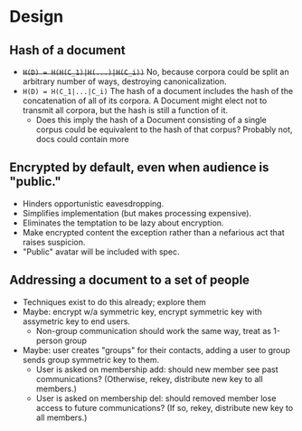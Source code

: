 # Design

## Hash of a document

- ~~`H(D) = H(H(C_1)|H(...)|H(C_i))`~~ No, because corpora could be split an arbitrary number of ways, destroying canonicalization.
- `H(D) = H(C_1|...|C_i)` The hash of a document includes the hash of the concatenation of all of its corpora. A Document might elect not to transmit all corpora, but the hash is still a function of it.
    - Does this imply the hash of a Document consisting of a single corpus could be equivalent to the hash of that corpus? Probably not, docs could contain more

## Encrypted by default, even when audience is "public."

- Hinders opportunistic eavesdropping.
- Simplifies implementation (but makes processing expensive).
- Eliminates the temptation to be lazy about encryption.
- Make encrypted content the exception rather than a nefarious act that raises suspicion.
- "Public" avatar will be included with spec.

## Addressing a document to a set of people

- Techniques exist to do this already; explore them
- Maybe: encrypt w/a symmetric key, encrypt symmetric key with assymetric key to end users.
    - Non-group communication should work the same way, treat as 1-person group
- Maybe: user creates "groups" for their contacts, adding a user to group sends group symmetric key to them.
    - User is asked on membership add: should new member see past communications? (Otherwise, rekey, distribute new key to all members.)
    - User is asked on membership del: should removed member lose access to future communications? (If so, rekey, distribute new key to all members.)

